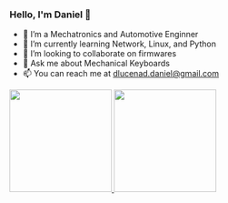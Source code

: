 ### Hello, I'm Daniel 👋

<!--
**dlucenad/dlucenad** is a ✨ _special_ ✨ repository because its `README.md` (this file) appears on your GitHub profile.

Here are some ideas to get you started:
-->
- 🔭 I’m a Mechatronics and Automotive Enginner
- 🌱 I’m currently learning Network, Linux, and Python
- 👯 I’m looking to collaborate on firmwares
- 💬 Ask me about Mechanical Keyboards
- 📫 You can reach me at dlucenad.daniel@gmail.com

 <div>
  <a href="https://github.com/dlucenad">
  <img height="180em" src="https://github-readme-stats.vercel.app/api?username=dlucenad&show_icons=true&theme=dark&include_all_commits=true&count_private=true"/>
  <img height="180em" src="https://github-readme-stats.vercel.app/api/top-langs/?username=dlucenad&layout=compact&langs_count=7&theme=dark"/>
</div>

<!--
- 👯 I’m looking to collaborate on ...
- 🤔 I’m looking for help with ...
- ⚡ Fun fact: ...
- 😄 Pronouns: he/him
-->
